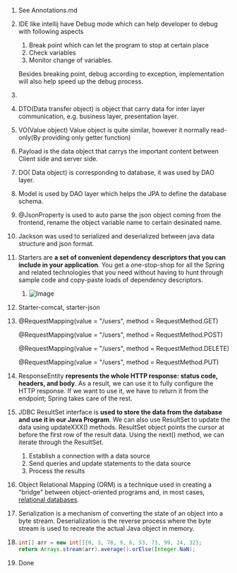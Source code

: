 1. See Annotations.md

2. IDE like intellij have Debug mode which can help developer to debug with following aspects

   1. Break point which can let the program to stop at certain place
   2. Check variables
   3. Monitor change of variables.

   Besides breaking point, debug according to exception, implementation will also help speed up the debug process.

3.  

   1. DTO(Data transfer object) is object that carry data for inter layer communication, e.g. business layer, presentation layer.
   2. VO(Value object) Value object is quite similar, however it normally read-only(By providing only getter function)
   3. Payload is the data object that carrys the important content between Client side and server side.
   4. DO( Data object) is corresponding to database,  it was used by DAO layer.
   5. Model is used by DAO layer which helps the JPA to define the database schema.

4. @JsonProperty is used to auto parse the json object coming from the frontend, rename the object variable name to certain desinated name.

5. Jackson was used to serialized and deserialized between java data structure and json format.

6. Starters are **a set of convenient dependency descriptors that you can include in your application**. You get a one-stop-shop for all the Spring and related technologies that you need without having to hunt through sample code and copy-paste loads of dependency descriptors.

   1.  ![Image](http://www.springboottutorial.com/images/SpringBootStarterWeb-Dependencies.png)

2. Starter-comcat, starter-json

7.   @RequestMapping(value = "/users", method = RequestMethod.GET)

     @RequestMapping(value = "/users", method = RequestMethod.POST) 

     @RequestMapping(value = "/users", method = RequestMethod.DELETE) 

     @RequestMapping(value = "/users", method = RequestMethod.PUT) 

8.  ResponseEntity **represents the whole HTTP response: status code, headers, and body**. As a result, we can use it to fully configure the HTTP response. If we want to use it, we have to return it from the endpoint; Spring takes care of the rest.

9. JDBC ResultSet interface is **used to store the data from the database and use it in our Java Program**. We can also use ResultSet to update the data using updateXXX() methods. ResultSet object points the cursor at before the first row of the result data. Using the next() method, we can iterate through the ResultSet.

   1. Establish a connection with a data source
   2. Send queries and update statements to the data source
   3. Process the results

10. Object Relational Mapping (ORM) is a technique used in creating a "bridge" between object-oriented programs and, in most cases, [relational databases](https://www.freecodecamp.org/news/what-is-a-relational-database-rdbms-definition/).

11. Serialization is a mechanism of converting the state of an object into a byte stream. Deserialization is the reverse process where the byte stream is used to recreate the actual Java object in memory. 

12. ```java
    int[] arr = new int[]{0, 3, 78, 9, 6, 53, 73, 99, 24, 32};
    return Arrays.stream(arr).average().orElse(Integer.NaN);
    ```

13. Done
